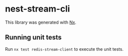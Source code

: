 # nest-stream-cli

This library was generated with [Nx](https://nx.dev).

## Running unit tests

Run `nx test redis-stream-client` to execute the unit tests.
